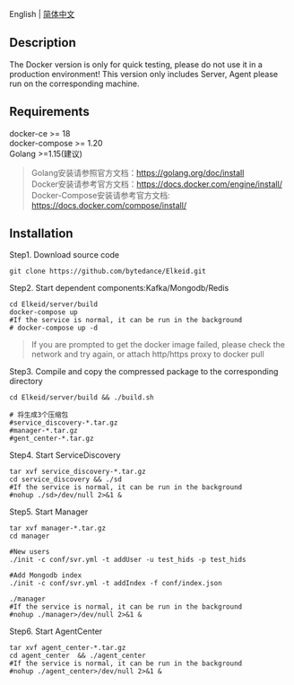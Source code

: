 English | [简体中文](docker-install-zh_CN.md)
##  Description
The Docker version is only for quick testing, please do not use it in a production environment!
This version only includes Server, Agent please run on the corresponding machine.

##  Requirements
docker-ce >= 18  
docker-compose >= 1.20  
Golang >=1.15(建议)
> Golang安装请参照官方文档：https://golang.org/doc/install  
> Docker安装请参考官方文档：https://docs.docker.com/engine/install/  
> Docker-Compose安装请参考官方文档: https://docs.docker.com/compose/install/

##  Installation
Step1. Download source code
```
git clone https://github.com/bytedance/Elkeid.git
```
Step2. Start dependent components:Kafka/Mongodb/Redis
```
cd Elkeid/server/build
docker-compose up
#If the service is normal, it can be run in the background
# docker-compose up -d
```
> If you are prompted to get the docker image failed, please check the network and try again, or attach http/https proxy to docker pull

Step3. Compile and copy the compressed package to the corresponding directory
```
cd Elkeid/server/build && ./build.sh 

# 将生成3个压缩包
#service_discovery-*.tar.gz
#manager-*.tar.gz
#gent_center-*.tar.gz
```
Step4. Start ServiceDiscovery
```
tar xvf service_discovery-*.tar.gz
cd service_discovery && ./sd
#If the service is normal, it can be run in the background  
#nohup ./sd>/dev/null 2>&1 &
```
Step5. Start Manager
```
tar xvf manager-*.tar.gz
cd manager 

#New users
./init -c conf/svr.yml -t addUser -u test_hids -p test_hids

#Add Mongodb index
./init -c conf/svr.yml -t addIndex -f conf/index.json

./manager
#If the service is normal, it can be run in the background
#nohup ./manager>/dev/null 2>&1 &
```
Step6. Start AgentCenter
```
tar xvf agent_center-*.tar.gz
cd agent_center  && ./agent_center
#If the service is normal, it can be run in the background
#nohup ./agent_center>/dev/null 2>&1 &
```

